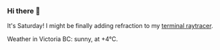 ### Hi there :wave:

It's Saturday! I might be finally adding refraction to my [terminal raytracer](https://github.com/bewuethr/bash-raytracer).

Weather in Victoria BC: sunny, at +4°C.
